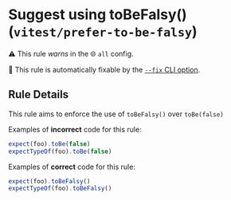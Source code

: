 # Suggest using toBeFalsy() (`vitest/prefer-to-be-falsy`)

⚠️ This rule _warns_ in the 🌐 `all` config.

🔧 This rule is automatically fixable by the [`--fix` CLI option](https://eslint.org/docs/latest/user-guide/command-line-interface#--fix).

<!-- end auto-generated rule header -->

## Rule Details

This rule aims to enforce the use of `toBeFalsy()` over `toBe(false)`

Examples of **incorrect** code for this rule:

```js
expect(foo).toBe(false)
expectTypeOf(foo).toBe(false)
```

Examples of **correct** code for this rule:

```js
expect(foo).toBeFalsy()
expectTypeOf(foo).toBeFalsy()
```

